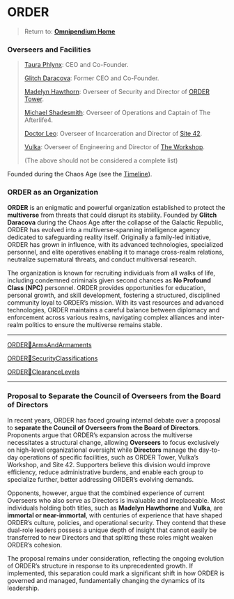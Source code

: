 # ORDER

> Return to: [**Omnipendium Home**](index.md)

### Overseers and Facilities
 
> [Taura Phlynx](ORDER🔻TauraPhlynx.md): CEO and Co-Founder.
>
> [Glitch Daracova](ORDER🔻GlitchDaracova.md): Former CEO and Co-Founder.
> 
> [Madelyn Hawthorn](ORDER🔻MadelynHawthorn.md): Overseer of Security and Director of [ORDER Tower](ORDER🔻Tower.md).
> 
> [Michael Shadesmith](ORDER🔻MichaelShadesmith.md): Overseer of Operations and Captain of The Afterlife4.
> 
> [Doctor Leo](ORDER🔻DoctorLeo.md): Overseer of Incarceration and Director of [Site 42](ORDER🔻Site42.md).
> 
> [Vulka](ORDER🔻Vulka.md): Overseer of Engineering and Director of [The Workshop](ORDER🔻VulkasWorkshop.md).
> 
> (The above should not be considered a complete list)


Founded during the Chaos Age (see the [Timeline](Mater=ia📅Timeline.md)).

### ORDER as an Organization

**ORDER** is an enigmatic and powerful organization established to protect the **multiverse** from threats that could disrupt its stability. Founded by **Glitch Daracova** during the Chaos Age after the collapse of the Galactic Republic, ORDER has evolved into a multiverse-spanning intelligence agency dedicated to safeguarding reality itself. Originally a family-led initiative, ORDER has grown in influence, with its advanced technologies, specialized personnel, and elite operatives enabling it to manage cross-realm relations, neutralize supernatural threats, and conduct multiversal research.

The organization is known for recruiting individuals from all walks of life, including condemned criminals given second chances as **No Profound Class (NPC)** personnel. ORDER provides opportunities for education, personal growth, and skill development, fostering a structured, disciplined community loyal to ORDER’s mission. With its vast resources and advanced technologies, ORDER maintains a careful balance between diplomacy and enforcement across various realms, navigating complex alliances and inter-realm politics to ensure the multiverse remains stable.

---

[ORDER🔻ArmsAndArmaments](ORDER🔻ArmsAndArmaments.md)

[ORDER🔻SecurityClassifications](ORDER🔻SecurityClassifications.md)

[ORDER🔻ClearanceLevels](ORDER🔻ClearanceLevels.md)

---

### Proposal to Separate the Council of Overseers from the Board of Directors

In recent years, ORDER has faced growing internal debate over a proposal to **separate the Council of Overseers from the Board of Directors**. Proponents argue that ORDER’s expansion across the multiverse necessitates a structural change, allowing **Overseers** to focus exclusively on high-level organizational oversight while **Directors** manage the day-to-day operations of specific facilities, such as ORDER Tower, Vulka’s Workshop, and Site 42. Supporters believe this division would improve efficiency, reduce administrative burdens, and enable each group to specialize further, better addressing ORDER’s evolving demands.

Opponents, however, argue that the combined experience of current Overseers who also serve as Directors is invaluable and irreplaceable. Most individuals holding both titles, such as **Madelyn Hawthorne** and **Vulka**, are **immortal or near-immortal**, with centuries of experience that have shaped ORDER’s culture, policies, and operational security. They contend that these dual-role leaders possess a unique depth of insight that cannot easily be transferred to new Directors and that splitting these roles might weaken ORDER’s cohesion.

The proposal remains under consideration, reflecting the ongoing evolution of ORDER’s structure in response to its unprecedented growth. If implemented, this separation could mark a significant shift in how ORDER is governed and managed, fundamentally changing the dynamics of its leadership.